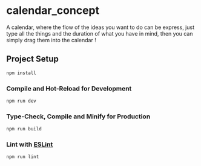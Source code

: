 # calendar_concept

A calendar, where the flow of the ideas you want to do can be express,
just type all the things and the duration of what you have in mind,
then you can simply drag them into the calendar !

## Project Setup

```sh
npm install
```

### Compile and Hot-Reload for Development

```sh
npm run dev
```

### Type-Check, Compile and Minify for Production

```sh
npm run build
```

### Lint with [ESLint](https://eslint.org/)

```sh
npm run lint
```
